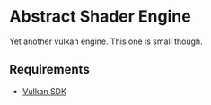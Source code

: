 # Abstract Shader Engine
Yet another vulkan engine. This one is small though.

## Requirements
- [Vulkan SDK](https://www.lunarg.com/vulkan-sdk/)
